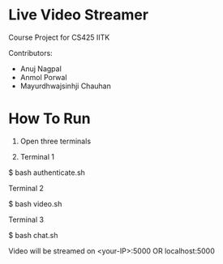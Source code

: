 # Live Video Streamer
Course Project for CS425 IITK

Contributors:
- Anuj Nagpal
- Anmol Porwal
- Mayurdhwajsinhji Chauhan

# How To Run

1) Open three terminals

2) Terminal 1

$ bash authenticate.sh

   Terminal 2

$ bash video.sh

   Terminal 3

$ bash chat.sh

Video will be streamed on &lt;your-IP&gt;:5000 OR localhost:5000

